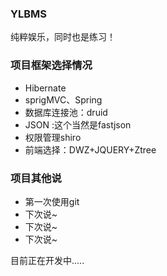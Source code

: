 ### YLBMS

纯粹娱乐，同时也是练习！

### 项目框架选择情况

* Hibernate
* sprigMVC、Spring
* 数据库连接池：druid
* JSON :这个当然是fastjson
* 权限管理shiro
* 前端选择：DWZ+JQUERY+Ztree

### 项目其他说

*   第一次使用git
*   下次说~
*   下次说~
*   下次说~


目前正在开发中.....